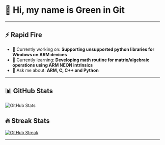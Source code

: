 # 👋 Hi, my name is Green in Git
---

## ⚡ Rapid Fire  
- 💼 Currently working on: **Supporting unsupported python libraries for Windows on ARM devices**  
- 🌱 Currently learning: **Developing math routine for matrix/algebraic operations using ARM NEON intrinsics**  
- 💬 Ask me about: **ARM, C, C++ and Python**  

---

## 📊 GitHub Stats  

![GitHub Stats](https://github-readme-stats.vercel.app/api?username=Greenie0701&show_icons=true&theme=tokyonight)  

## 🔥 Streak Stats
[![GitHub Streak](https://streak-stats.demolab.com/?user=Greenie0701)](https://git.io/streak-stats)

---


